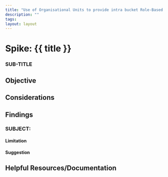 ```yaml
---
title: "Use of Organisational Units to provide intra bucket Role-Based Access Control"
description: ""
tags:
layout: layout
---
```

# Spike: {{ title }}
### SUB-TITLE

## Objective

## Considerations

## Findings
### SUBJECT:

#### Limitation

#### Suggestion

## Helpful Resources/Documentation